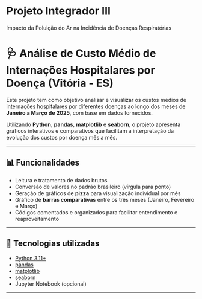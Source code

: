 # Projeto Integrador III

Impacto da Poluição do Ar na Incidência de Doenças Respiratórias

# 🩺 Análise de Custo Médio de Internações Hospitalares por Doença (Vitória - ES)

Este projeto tem como objetivo analisar e visualizar os custos médios de internações hospitalares por diferentes doenças ao longo dos meses de **Janeiro a Março de 2025**, com base em dados fornecidos.

Utilizando **Python**, **pandas**, **matplotlib** e **seaborn**, o projeto apresenta gráficos interativos e comparativos que facilitam a interpretação da evolução dos custos por doença mês a mês.

---

## 📊 Funcionalidades

- Leitura e tratamento de dados brutos
- Conversão de valores no padrão brasileiro (vírgula para ponto)
- Geração de gráficos de **pizza** para visualização individual por mês
- Gráfico de **barras comparativas** entre os três meses (Janeiro, Fevereiro e Março)
- Códigos comentados e organizados para facilitar entendimento e reaproveitamento

---

## 🧪 Tecnologias utilizadas

- [Python 3.11+](https://www.python.org/)
- [pandas](https://pandas.pydata.org/)
- [matplotlib](https://matplotlib.org/)
- [seaborn](https://seaborn.pydata.org/)
- Jupyter Notebook (opcional)

---
